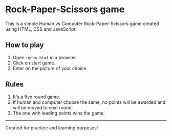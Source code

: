 # Rock-Paper-Scissors game

This is a simple Human vs Computer Rock-Paper-Scissors game created using HTML, CSS and JavaScript.

## How to play
1. Open `index.html` in a browser.
2. Click on start game.
3. Enter on the picture of your choice.

## Rules
1. It's a five round game.
2. If human and computer choose the same, no points will be awarded and will be moved to next round.
3. The one with leading points wins the game.

---

Created for practice and learning purposes!

